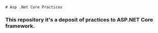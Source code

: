     # Asp .Net Core Practices
### This repository it's a deposit of practices to ASP.NET Core framework.
